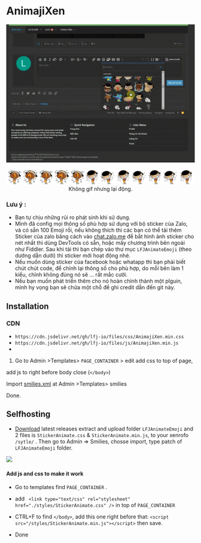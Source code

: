 # AnimajiXen

<p align="center"><img src="https://github.com/lfj-io/AnimajiXen/raw/main/trailer.gif" /></p>
<p align="center"><img src="https://github.com/lfj-io/AnimajiXen/blob/main/sprite_59.png?raw=true" /> Không gif nhưng lại động.</p>


### Lưu ý :
- Bạn tự chịu những rủi ro phát sinh khi sử dụng.
- Mình đã config mọi thông số phù hợp sử dụng với bộ sticker của Zalo, và có sẵn 100 Emoji rồi, nếu không thích thì các bạn có thể tải thêm Sticker của zalo băng cách vào [chat.zalo.me](https://chat.zalo.me/) để bắt hình ảnh sticker cho nét nhất thì dùng DevTools có sẵn, hoặc mấy chương trình bên ngoài như Fiddler. Sau khi tải thì bạn chép vào thư mục `LFJAnimateEmoji` (theo dướng dẫn dưới) thì sticker mới hoạt động nhé. 
- Nếu muốn dùng sticker của facebook hoặc whatapp thì bạn phải biết chút chút code, để chỉnh lại thông số cho phù hợp, do mỗi bên làm 1 kiểu, chỉnh không đúng nó sẽ ... rất mắc cười.
- Nếu bạn muốn phát triển thêm cho nó hoàn chỉnh thành một plguin, mình hy vọng bạn sẽ chừa một chỗ để ghi credit dẫn đến git này.



## Installation

### CDN
- `https://cdn.jsdelivr.net/gh/lfj-io/files/css/AnimajiXen.min.css` 
- `https://cdn.jsdelivr.net/gh/lfj-io/files/js/AnimajiXen.min.js`
- 

1. Go to Admin >Templates> `PAGE_CONTAINER` > edit 
add css to top of page,
> <link type="text/css" rel="stylesheet" href="https://cdn.jsdelivr.net/gh/lfj-io/files/css/AnimajiXen.min.css" />

add js to right before body close (`</body>`)
> <script src="https://cdn.jsdelivr.net/gh/lfj-io/files/js/AnimajiXen.min.js"></script>

Import [smilies.xml](https://raw.githubusercontent.com/lfj-io/AnimajiXen/609c4538ad508d2ad40b070f4d5898ebf9452b4d/smilies.xml) at Admin >Templates> smilies

Done.


## Selfhosting

- [Download](https://github.com/lfj-io/AnimajiXen/releases/latest) latest releases extract and upload folder `LFJAnimateEmoji` and 2 files is `StickerAnimate.css` & `StickerAnimate.min.js`, to your xenrofo `/sytle/` . Then go to Admin => Smilies, chosse import, type patch of `LFJAnimateEmoji` folder.

<img src="https://i.imgur.com/7qbmYCp.png" />

#### Add js and css to make it work

- Go to templates find  `PAGE_CONTAINER` . 
- add ` <link type="text/css" rel="stylesheet" href="./styles/StickerAnimate.css" />` in top of `PAGE_CONTAINER`

- CTRL+F to find `</body>`, add this one right before that:  `<script src="/styles/StickerAnimate.min.js"></script>` then save.

- Done
